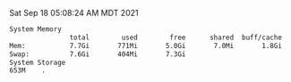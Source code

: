 Sat Sep 18 05:08:24 AM MDT 2021
```bash
System Memory
               total        used        free      shared  buff/cache   available
Mem:           7.7Gi       771Mi       5.0Gi       7.0Mi       1.8Gi       6.6Gi
Swap:          7.6Gi       404Mi       7.3Gi
System Storage
653M	.
```
```bash
